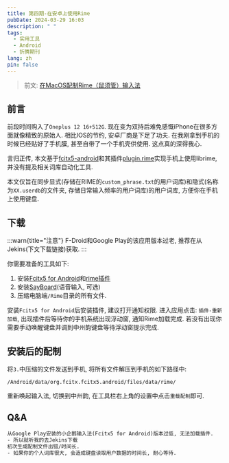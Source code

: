 ```yaml
---
title: 第四期-在安卓上使用Rime
pubDate: 2024-03-29 16:03
description: " "
tags:
  - 实用工具
  - Android
  - 折腾期刊
lang: zh
pin: false
---
```

> 前文: [在MacOS配制Rime（鼠须管）输入法](https://blog.asyncx.top/posts/2023-04-14/)
## 前言
前段时间购入了`Oneplus 12 16+512G`. 现在变为双持后难免感慨iPhone在很多方面就像精致的原始人. 相比IOS的节约, 安卓厂商是下足了功夫. 在我刚拿到手机的时候已经贴好了手机膜, 甚至自带了一个手机壳供使用. 这点真的深得我心.

言归正传, 本文基于[fcitx5-android](https://github.com/fcitx5-android/fcitx5-android)和其插件[plugin.rime](https://github.com/fcitx5-android/fcitx5-android/releases/download/0.0.8/org.fcitx.fcitx5.android.plugin.rime-0.0.8-0-g4c8399ad-arm64-v8a-release.apk)实现手机上使用librime, 并没有提及相关词库自动化工具.

本文仅旨在同步显式(存储在RIME的`custom_phrase.txt`的用户词库)和隐式(名称为`XX.userdb`的文件夹, 存储日常输入频率的用户词库)的用户词库, 方便你在手机上使用键盘.
## 下载

:::warn{title="注意"}
F-Droid和Google Play的该应用版本过老, 推荐在从Jekins(下文下载链接)获取.
:::

你需要准备的工具如下:
1. 安装[Fcitx5 for Android](https://jenkins.fcitx-im.org/job/android/job/fcitx5-android/)和[rime插件](https://github.com/fcitx5-android/fcitx5-android/releases/download/0.0.8/org.fcitx.fcitx5.android.plugin.rime-0.0.8-0-g4c8399ad-arm64-v8a-release.apk)
2. 安装[SayBoard](https://github.com/ElishaAz/Sayboard/releases)(语音输入, 可选)
3. 压缩电脑端`/Rime`目录的所有文件.

安装`Fcitx5 for Android`后安装插件, 建议打开通知权限. 进入应用点击: `插件-重新加载`, 出现插件后等待你的手机系统出现浮动窗, 通知Rime加载完成. 若没有出现你需要手动唤醒键盘并调到中州韵键盘等待浮动窗提示完成.

## 安装后的配制
将`3.`中压缩的文件发送到手机, 将所有文件解压到手机的如下路径中:
```
/Android/data/org.fcitx.fcitx5.android/files/data/rime/
```

重新唤起输入法, 切换到中州韵, 在工具栏右上角的设置中点击`重载配制`即可.

## Q&A

```txt {1,3}
从Google Play安装的小企鹅输入法(Fcitx5 for Android)版本过低, 无法加载插件.
- 所以就听我的去Jekins下载
初次生成配制文件出错/时间长.
- 如果你的个人词库很大, 会造成键盘读取用户数据的时间长, 耐心等待.
```
